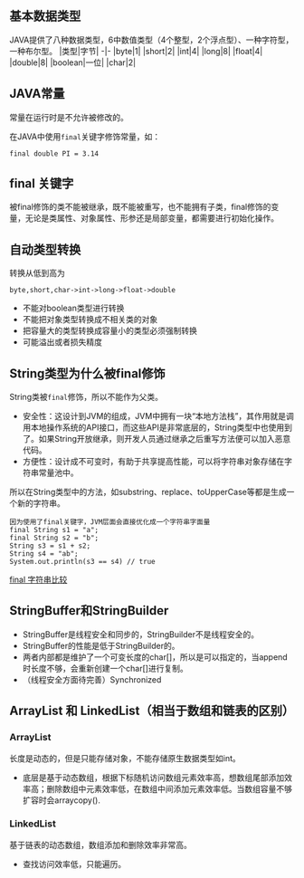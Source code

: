 ## 基本数据类型
JAVA提供了八种数据类型，6中数值类型（4个整型，2个浮点型）、一种字符型，一种布尔型。
|类型|字节|
-|-
|byte|1|
|short|2|
|int|4|
|long|8|
|float|4|
|double|8|
|boolean|一位|
|char|2|

## JAVA常量
常量在运行时是不允许被修改的。

在JAVA中使用`final`关键字修饰常量，如：
```
final double PI = 3.14
```

## final 关键字
被final修饰的类不能被继承，既不能被重写，也不能拥有子类，final修饰的变量，无论是类属性、对象属性、形参还是局部变量，都需要进行初始化操作。
## 自动类型转换
转换从低到高为
```
byte,short,char->int->long->float->double
```
- 不能对boolean类型进行转换
- 不能把对象类型转换成不相关类的对象
- 把容量大的类型转换成容量小的类型必须强制转换
- 可能溢出或者损失精度

## String类型为什么被final修饰
String类被`final`修饰，所以不能作为父类。
- 安全性：这设计到JVM的组成，JVM中拥有一块“本地方法栈”，其作用就是调用本地操作系统的API接口，而这些API是非常底层的，String类型中也使用到了。如果String开放继承，则开发人员通过继承之后重写方法便可以加入恶意代码。
- 方便性：设计成不可变时，有助于共享提高性能，可以将字符串对象存储在字符串常量池中。

所以在String类型中的方法，如substring、replace、toUpperCase等都是生成一个新的字符串。
```
因为使用了final关键字，JVM层面会直接优化成一个字符串字面量
final String s1 = "a";
final String s2 = "b";
String s3 = s1 + s2;
String s4 = "ab";
System.out.println(s3 == s4) // true
```
[final 字符串比较](https://bbs.csdn.net/topics/392041804)

## StringBuffer和StringBuilder
- StringBuffer是线程安全和同步的，StringBuilder不是线程安全的。
- StringBuffer的性能是低于StringBuilder的。
- 两者内部都是维护了一个可变长度的char[]，所以是可以指定的，当append时长度不够，会重新创建一个char[]进行复制。
- （线程安全方面待完善）Synchronized

## ArrayList 和 LinkedList（相当于数组和链表的区别）
### ArrayList
长度是动态的，但是只能存储对象，不能存储原生数据类型如int。
- 底层是基于动态数组，根据下标随机访问数组元素效率高，想数组尾部添加效率高；删除数组中元素效率低，在数组中间添加元素效率低。当数组容量不够扩容时会arraycopy().

### LinkedList
基于链表的动态数组，数组添加和删除效率非常高。
- 查找访问效率低，只能遍历。
